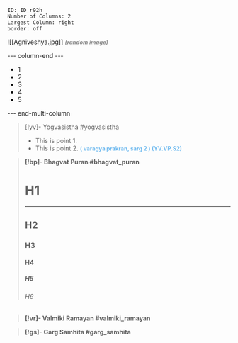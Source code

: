 ```start-multi-column
ID: ID_r92h
Number of Columns: 2
Largest Column: right
border: off
```

![[Agniveshya.jpg]]
<span style="font-size: 3.3mm; color: #8a8a8a; "><b>*(random image)*</b>

--- column-end ---

- 1
- 2
- 3
- 4
- 5

--- end-multi-column


>[!yv]-  Yogvasistha #yogvasistha 
>- This is point 1.
>- This is point 2.
><span style="font-size: 3.3mm; color: #6DB9EF "><b>( varagya prakran, sarg 2 ) (YV.VP.S2)

>[!bp]-  Bhagvat Puran #bhagvat_puran
># H1
>---
>## H2
>### H3
>#### H4
>##### H5
>###### H6

>[!vr]-  Valmiki Ramayan #valmiki_ramayan

>[!gs]-  Garg Samhita #garg_samhita